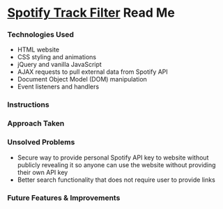 # [Spotify Track Filter](https://spk2dc.github.io/SpotifyPublicFilter/) Read Me

### Technologies Used
* HTML website
* CSS styling and animations
* jQuery and vanilla JavaScript
* AJAX requests to pull external data from Spotify API
* Document Object Model (DOM) manipulation 
* Event listeners and handlers

### Instructions


### Approach Taken


### Unsolved Problems
* Secure way to provide personal Spotify API key to website without publicly revealing it so anyone can use the website without providing their own API key
* Better search functionality that does not require user to provide links

### Future Features & Improvements














<!-- 
Source: https://guides.github.com/features/mastering-markdown/ 
-->

